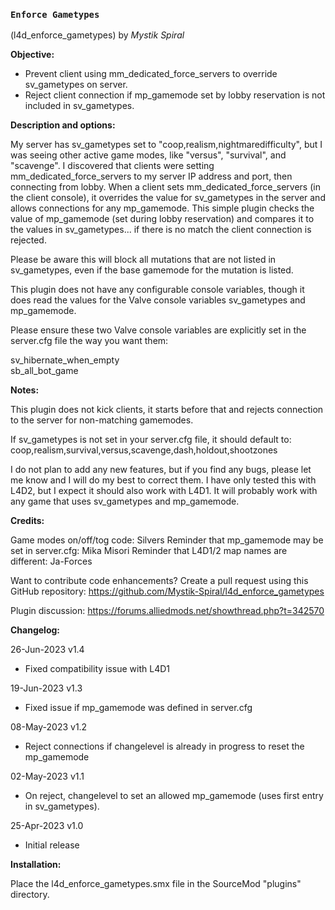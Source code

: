 ### `Enforce Gametypes`
(l4d_enforce_gametypes) by *_Mystik Spiral_*


**Objective:**

* Prevent client using mm_dedicated_force_servers to override sv_gametypes on server.
* Reject client connection if mp_gamemode set by lobby reservation is not included in sv_gametypes.


**Description and options:**

My server has sv_gametypes set to "coop,realism,nightmaredifficulty", but I was seeing other active game modes, like "versus", "survival", and "scavenge". I discovered that clients were setting mm_dedicated_force_servers to my server IP address and port, then connecting from lobby. When a client sets mm_dedicated_force_servers (in the client console), it overrides the value for sv_gametypes in the server and allows connections for any mp_gamemode. This simple plugin checks the value of mp_gamemode (set during lobby reservation) and compares it to the values in sv_gametypes... if there is no match the client connection is rejected.

Please be aware this will block all mutations that are not listed in sv_gametypes, even if the base gamemode for the mutation is listed.

This plugin does not have any configurable console variables, though it does read the values for the Valve console variables sv_gametypes and mp_gamemode.

Please ensure these two Valve console variables are explicitly set in the server.cfg file the way you want them:

sv_hibernate_when_empty  
sb_all_bot_game


**Notes:**

This plugin does not kick clients, it starts before that and rejects connection to the server for non-matching gamemodes. 
 
If sv_gametypes is not set in your server.cfg file, it should default to: 
coop,realism,survival,versus,scavenge,dash,holdout,shootzones
 
I do not plan to add any new features, but if you find any bugs, please let me know and I will do my best to correct them.  I have only tested this with L4D2, but I expect it should also work with L4D1.  It will probably work with any game that uses sv_gametypes and mp_gamemode.


**Credits:**

Game modes on/off/tog code: Silvers
Reminder that mp_gamemode may be set in server.cfg: Mika Misori
Reminder that L4D1/2 map names are different: Ja-Forces
 
Want to contribute code enhancements?
Create a pull request using this GitHub repository: https://github.com/Mystik-Spiral/l4d_enforce_gametypes

Plugin discussion: https://forums.alliedmods.net/showthread.php?t=342570


**Changelog:** 

26-Jun-2023 v1.4
- Fixed compatibility issue with L4D1

19-Jun-2023 v1.3
- Fixed issue if mp_gamemode was defined in server.cfg

08-May-2023 v1.2
- Reject connections if changelevel is already in progress to reset the mp_gamemode

02-May-2023 v1.1
- On reject, changelevel to set an allowed mp_gamemode (uses first entry in sv_gametypes).

25-Apr-2023 v1.0
- Initial release


**Installation:**

Place the l4d_enforce_gametypes.smx file in the SourceMod "plugins" directory.

